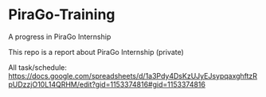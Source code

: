 # PiraGo-Training
A progress in PiraGo Internship

This repo is a report about PiraGo Internship (private)

All task/schedule: https://docs.google.com/spreadsheets/d/1a3Pdy4DsKzUJyEJsypqaxghftzRpUDzzjO10L14QRHM/edit?gid=1153374816#gid=1153374816